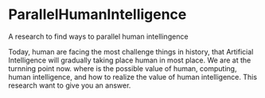 # ParallelHumanIntelligence
A research to find ways to parallel human intellingence

Today, human are facing the most challenge things in history, that Artificial Intelligence will gradually taking place  human in most place. We are at the turnning point now. 
where is the possible value of human, computing, human intelligence, and how to realize the value of human intelligence.
This research want to  give you an  answer.
